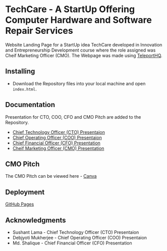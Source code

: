 # TechCare - A StartUp Offering Computer Hardware and Software Repair Services

Website Landing Page for a StartUp idea TechCare developed in Innovation and Entrepreneurship Development course where the role assigned was Cheif Marketing Officer (CMO). The Webpage was made using [TeleportHQ](https://play.teleporthq.io/).

## Installing

* Download the Repository files into your local machine and open ```index.html```.

## Documentation

Presentation for CTO, COO, CFO and CMO Pitch are added to the Repository.

* [Chief Technology Officer (CTO) Presentaion](https://github.com/suman2799/tech-care/blob/c2f40e133db7988f9e24faea5a4094b5fd15e5f2/Tech-Care_CTO_Conclave.pdf)
* [Chief Operating Officer (COO) Presentaion](https://github.com/suman2799/tech-care/blob/c2f40e133db7988f9e24faea5a4094b5fd15e5f2/Tech-Care_COO_Conclave.pdf)
* [Chief Financial Officer (CFO) Presentation](https://github.com/suman2799/tech-care/blob/c2f40e133db7988f9e24faea5a4094b5fd15e5f2/Tech-Care_CFO_Conclave.pdf)
* [Cheif Marketing Officer (CMO) Presentation](https://github.com/suman2799/tech-care/blob/c2f40e133db7988f9e24faea5a4094b5fd15e5f2/Tech-Care_CMO_Conclave.pdf)

## CMO Pitch

The CMO Pitch can be viewed here - [Canva](https://www.canva.com/design/DAFiZnl-E14/zebBSSDmmi-1fE1YDgSHJg/view#1)

## Deployment

[GitHub Pages](https://suman2799.github.io/tech-care/)

## Acknowledgments

* Sushant Lama - Chief Technology Officer (CTO) Presentaion
* Debjyoti Mukherjee - Chief Operating Officer (COO) Presentaion
* Md. Shalique - Chief Financial Officer (CFO) Presentation

